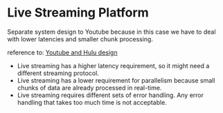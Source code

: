 # Live Streaming Platform
Separate system design to Youtube because in this case we have to deal with lower latencies and smaller chunk processing.

reference to: [Youtube and Hulu design](https://github.com/Glareone/Azure-Solution-and-Enterprise-Architecture-in-Depth/blob/main/System%20Design%20Interview%20%26%20Architecture%20in%20Practice/Youtube-Netflix-Hulu.md)

* Live streaming has a higher latency requirement, so it might need a different streaming protocol.
* Live streaming has a lower requirement for parallelism because small chunks of data are already processed in real-time.
* Live streaming requires different sets of error handling. Any error handling that takes too much time is not acceptable.


